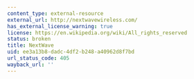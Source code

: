 ```yaml
---
content_type: external-resource
external_url: http://nextwavewireless.com/
has_external_license_warning: true
license: https://en.wikipedia.org/wiki/All_rights_reserved
status: broken
title: NextWave
uid: ee3a13b8-dadc-4df2-b248-a40962d8f7bd
url_status_code: 405
wayback_url: ''
---
```

